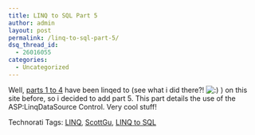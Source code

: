 ```yaml
---
title: LINQ to SQL Part 5
author: admin
layout: post
permalink: /linq-to-sql-part-5/
dsq_thread_id:
  - 26016055
categories:
  - Uncategorized
---
```

Well, [parts 1 to 4][1] have been linqed to (see what i did there?! <img src="http://blog.lotas-smartman.net/wp-includes/images/smilies/icon_smile.gif" alt=":)" class="wp-smiley" /> ) on this site before, so i decided to add part 5. This part details the use of the ASP:LinqDataSource Control. Very cool stuff!</p> 

<div class="wlWriterSmartContent" id="0767317B-992E-4b12-91E0-4F059A8CECA8:6d567c70-572e-4b43-89f4-82c9d30d5b15" style="padding-right:0px;display:inline;padding-left:0px;padding-bottom:0px;margin:0px;padding-top:0px;">
  Technorati Tags: <a href="http://technorati.com/tags/LINQ" rel="tag">LINQ</a>, <a href="http://technorati.com/tags/ScottGu" rel="tag">ScottGu</a>, <a href="http://technorati.com/tags/LINQ%20to%20SQL" rel="tag">LINQ to SQL</a>
</div>

 [1]: http://blog.lotas-smartman.net/archive/2007/07/12/linq-to-sql-part-2.aspx